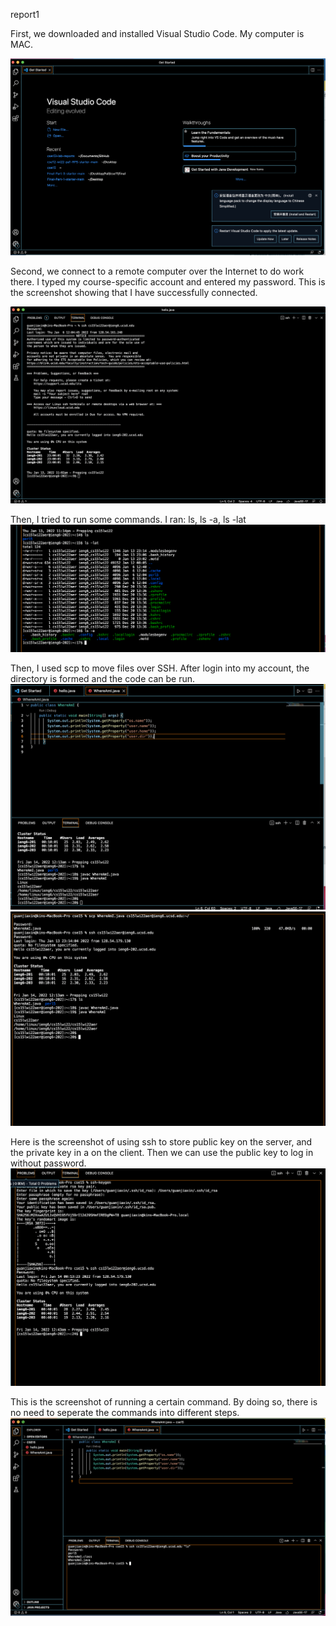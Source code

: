 report1

First, we downloaded and installed Visual Studio Code.
My computer is MAC.

![Image](p1.png)

Second, we connect to a remote computer over the Internet to do work there.
I typed my course-specific account and entered my password.
This is the screenshot showing that I have successfully connected.

![Image](p2.png)

Then, I tried to run some commands.
I ran: ls, ls -a, ls -lat
![Image](p3.png)

Then, I used scp to move files over SSH.
After login into my account, the directory is formed and the code can be run.
![Image](p4.png)
![Image](p5.png)

Here is the screenshot of using ssh to store public key on the server, and the private key in a  on the client. 
Then we can use the public key to log in without password.
![Image](p6.png)

This is the screenshot of running a certain command.
By doing so, there is no need to seperate the commands into different steps.
![Image](p7.png)


